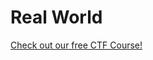 # Real World

[Check out our free CTF Course!](https://academy.hoppersroppers.org/mod/page/view.php?id=944)

